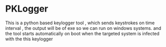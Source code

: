 # PKLogger
This is a python based keylogger tool , which sends keystrokes on time interval , the output will be of exe so we can run on windows systems. and the tool starts automatically on boot when the targeted system is infected with the this keylogger
